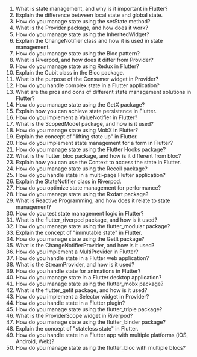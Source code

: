 1. What is state management, and why is it important in Flutter?
2. Explain the difference between local state and global state.
3. How do you manage state using the setState method?
4. What is the Provider package, and how does it work?
5. How do you manage state using the InheritedWidget?
6. Explain the ChangeNotifier class and how it is used in state management.
7. How do you manage state using the Bloc pattern?
8. What is Riverpod, and how does it differ from Provider?
9. How do you manage state using Redux in Flutter?
10. Explain the Cubit class in the Bloc package.
11. What is the purpose of the Consumer widget in Provider?
12. How do you handle complex state in a Flutter application?
13. What are the pros and cons of different state management solutions in Flutter?
14. How do you manage state using the GetX package?
15. Explain how you can achieve state persistence in Flutter.
16. How do you implement a ValueNotifier in Flutter?
17. What is the ScopedModel package, and how is it used?
18. How do you manage state using MobX in Flutter?
19. Explain the concept of "lifting state up" in Flutter.
20. How do you implement state management for a form in Flutter?
21. How do you manage state using the Flutter Hooks package?
22. What is the flutter_bloc package, and how is it different from bloc?
23. Explain how you can use the Context to access the state in Flutter.
24. How do you manage state using the Recoil package?
25. How do you handle state in a multi-page Flutter application?
26. Explain the StateNotifier class in Riverpod.
27. How do you optimize state management for performance?
28. How do you manage state using the Rxdart package?
29. What is Reactive Programming, and how does it relate to state management?
30. How do you test state management logic in Flutter?
31. What is the flutter_riverpod package, and how is it used?
32. How do you manage state using the flutter_modular package?
33. Explain the concept of "immutable state" in Flutter.
34. How do you manage state using the GetIt package?
35. What is the ChangeNotifierProvider, and how is it used?
36. How do you implement a MultiProvider in Flutter?
37. How do you handle state in a Flutter web application?
38. What is the StreamProvider, and how is it used?
39. How do you handle state for animations in Flutter?
40. How do you manage state in a Flutter desktop application?
41. How do you manage state using the flutter_mobx package?
42. What is the flutter_getit package, and how is it used?
43. How do you implement a Selector widget in Provider?
44. How do you handle state in a Flutter plugin?
45. How do you manage state using the flutter_triple package?
46. What is the ProviderScope widget in Riverpod?
47. How do you manage state using the flutter_binder package?
48. Explain the concept of "stateless state" in Flutter.
49. How do you handle state in a Flutter app with multiple platforms (iOS, Android, Web)?
50. How do you manage state using the flutter_bloc with multiple blocs?
